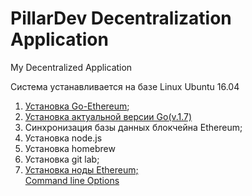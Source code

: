 # PillarDev Decentralization Application
My Decentralized Application

Система устанавливается на базе Linux Ubuntu 16.04
1) [Установка Go-Ethereum](https://geth.ethereum.org/install/);
2) [Установка актуальной версии Go(v.1.7)](https://medium.com/@patdhlk/how-to-install-go-1-8-on-ubuntu-16-04-710967aa53c9)
3) Синхронизация базы данных блокчейна Ethereum;
4) Установка node.js
5) Установка homebrew
6) Установка git lab;
4) [Установка ноды Ethereum;](https://coin-lab.com/ethereum-glava-2-ustanovka-i-zapusk-nody/#gl21)  
 [Command line Options](https://github.com/ethereum/go-ethereum/wiki/Command-Line-Options)
